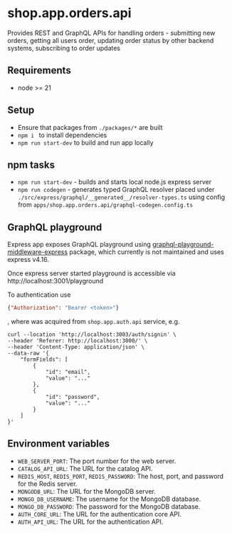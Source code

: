 # shop.app.orders.api
Provides REST and GraphQL APIs for handling orders - submitting new orders, getting all users order, updating order status by other backend systems, subscribing to order updates

## Requirements
* node >= 21

## Setup
* Ensure that packages from `./packages/*` are built
* `npm i `  to install dependencies
* `npm run start-dev` to build and run app locally


## npm tasks
* `npm run start-dev` - builds and starts local node.js express server
* `npm run codegen` - generates typed GraphQL resolver placed under `./src/express/graphql/__generated__/resolver-types.ts` using config from `apps/shop.app.orders.api/graphql-codegen.config.ts`

## GraphQL playground
Express app exposes GraphQL playground using [graphql-playground-middleware-express](https://www.npmjs.com/package/graphql-playground-middleware-express) package, which currently is not maintained and uses express v4.16. 

Once express server started playground is accessible via http://localhost:3001/playground 

To authentication use 
```json
{"Authorization": "Bearer <token>"}
```
, where <token> was acquired from `shop.app.auth.api` service, e.g.

```shell
curl --location 'http://localhost:3003/auth/signin' \
--header 'Referer: http://localhost:3000/' \
--header 'Content-Type: application/json' \
--data-raw '{
    "formFields": [
        {
            "id": "email",
            "value": "..."
        },
        {
            "id": "password",
            "value": "..."
        }
    ]
}'
```

## Environment variables
 
 * `WEB_SERVER_PORT`: The port number for the web server.
 * `CATALOG_API_URL`: The URL for the catalog API.
 * `REDIS_HOST`, `REDIS_PORT`, `REDIS_PASSWORD`: The host, port, and password for the Redis server.
 * `MONGODB_URL`: The URL for the MongoDB server.
 * `MONGO_DB_USERNAME`: The username for the MongoDB database.
 * `MONGO_DB_PASSWORD`: The password for the MongoDB database.
 * `AUTH_CORE_URL`: The URL for the authentication core API.
 * `AUTH_API_URL`: The URL for the authentication API.
